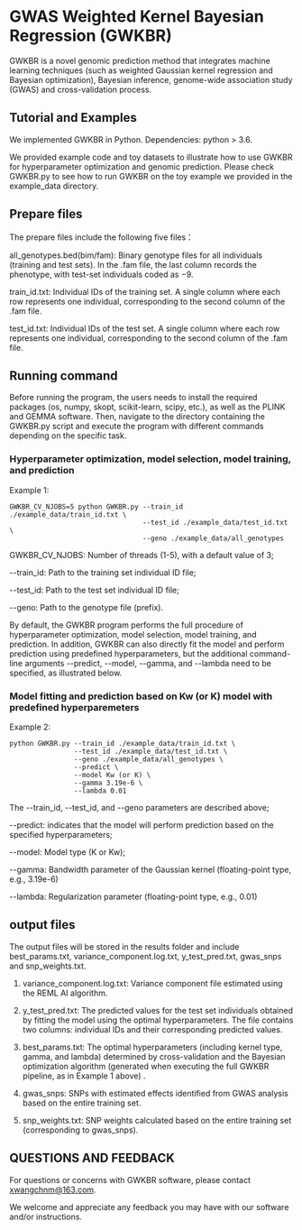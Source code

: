 # GWAS Weighted Kernel Bayesian Regression (GWKBR)
GWKBR is a novel genomic prediction method that integrates machine learning techniques (such as weighted Gaussian kernel regression and Bayesian optimization), Bayesian inference, genome-wide association study (GWAS) and cross-validation process.

## Tutorial and Examples
We implemented GWKBR in Python. Dependencies: python > 3.6.

We provided example code and toy datasets to illustrate how to use GWKBR for hyperparameter optimization and genomic prediction. Please check GWKBR.py to see how to run GWKBR on the toy example we provided in the example_data directory.

## Prepare files
The prepare files include the following five files：

all_genotypes.bed(bim/fam): Binary genotype files for all individuals (training and test sets). In the .fam file, the last column records the phenotype, with test-set individuals coded as −9.

train_id.txt: Individual IDs of the training set. A single column where each row represents one individual, corresponding to the second column of the .fam file. 

test_id.txt: Individual IDs of the test set. A single column where each row represents one individual, corresponding to the second column of the .fam file.

## Running command
Before running the program, the users needs to install the required packages (os, numpy, skopt, scikit-learn, scipy, etc.), as well as the PLINK and GEMMA software. Then, navigate to the directory containing the GWKBR.py script and execute the program with different commands depending on the specific task. 

### Hyperparameter optimization, model selection, model training, and prediction
Example 1:
```
GWKBR_CV_NJOBS=5 python GWKBR.py --train_id ./example_data/train_id.txt \
                                 --test_id ./example_data/test_id.txt \
                                 --geno ./example_data/all_genotypes
```
GWKBR_CV_NJOBS: Number of threads (1-5), with a default value of 3;

--train_id: Path to the training set individual ID file;

--test_id: Path to the test set individual ID file;

--geno: Path to the genotype file (prefix).

By default, the GWKBR program performs the full procedure of hyperparameter optimization, model selection, model training, and prediction. In addition, GWKBR can also directly fit the model and perform prediction using predefined hyperparameters, but the additional command-line arguments --predict, --model, --gamma, and --lambda need to be specified, as illustrated below.

### Model fitting and prediction based on Kw (or K) model with predefined hyperparemeters
Example 2:
```
python GWKBR.py --train_id ./example_data/train_id.txt \
                --test_id ./example_data/test_id.txt \
                --geno ./example_data/all_genotypes \
                --predict \
                --model Kw (or K) \
                --gamma 3.19e-6 \
                --lambda 0.01 
```
The --train_id, --test_id, and --geno parameters are described above;

--predict: indicates that the model will perform prediction based on the specified hyperparameters;

--model: Model type (K or Kw);

--gamma: Bandwidth parameter of the Gaussian kernel (floating-point type, e.g., 3.19e-6)

--lambda: Regularization parameter (floating-point type, e.g., 0.01)

## output files
The output files will be stored in the results folder and include best_params.txt, variance_component.log.txt, y_test_pred.txt, gwas_snps and snp_weights.txt.

1. variance_component.log.txt: Variance component file estimated using the REML AI algorithm.

2. y_test_pred.txt: The predicted values for the test set individuals obtained by fitting the model using the optimal hyperparameters. The file contains two columns: individual IDs and their corresponding predicted values.

3. best_params.txt: The optimal hyperparameters (including kernel type, gamma, and lambda) determined by cross-validation and the Bayesian optimization algorithm (generated when executing the full GWKBR pipeline, as in Example 1 above) .

4. gwas_snps: SNPs with estimated effects identified from GWAS analysis based on the entire training set.

5. snp_weights.txt: SNP weights calculated based on the entire training set (corresponding to gwas_snps).

## QUESTIONS AND FEEDBACK
For questions or concerns with GWKBR software, please contact xwangchnm@163.com.

We welcome and appreciate any feedback you may have with our software and/or instructions.
